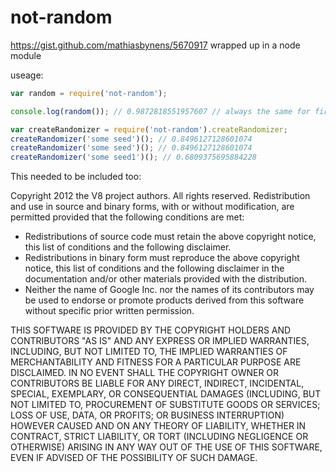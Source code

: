not-random
===

https://gist.github.com/mathiasbynens/5670917 wrapped up in a node module

useage:

```js
var random = require('not-random');

console.log(random()); // 0.9872818551957607 // always the same for first call

var createRandomizer = require('not-random').createRandomizer;
createRandomizer('some seed')(); // 0.8496127128601074
createRandomizer('some seed')(); // 0.8496127128601074
createRandomizer('some seed1')(); // 0.6809375695884228
```

This needed to be included too:

Copyright 2012 the V8 project authors. All rights reserved.
Redistribution and use in source and binary forms, with or without
modification, are permitted provided that the following conditions are
met:

  * Redistributions of source code must retain the above copyright
    notice, this list of conditions and the following disclaimer.
  * Redistributions in binary form must reproduce the above
    copyright notice, this list of conditions and the following
    disclaimer in the documentation and/or other materials provided
    with the distribution.
  * Neither the name of Google Inc. nor the names of its
    contributors may be used to endorse or promote products derived
    from this software without specific prior written permission.

THIS SOFTWARE IS PROVIDED BY THE COPYRIGHT HOLDERS AND CONTRIBUTORS
"AS IS" AND ANY EXPRESS OR IMPLIED WARRANTIES, INCLUDING, BUT NOT
LIMITED TO, THE IMPLIED WARRANTIES OF MERCHANTABILITY AND FITNESS FOR
A PARTICULAR PURPOSE ARE DISCLAIMED. IN NO EVENT SHALL THE COPYRIGHT
OWNER OR CONTRIBUTORS BE LIABLE FOR ANY DIRECT, INDIRECT, INCIDENTAL,
SPECIAL, EXEMPLARY, OR CONSEQUENTIAL DAMAGES (INCLUDING, BUT NOT
LIMITED TO, PROCUREMENT OF SUBSTITUTE GOODS OR SERVICES; LOSS OF USE,
DATA, OR PROFITS; OR BUSINESS INTERRUPTION) HOWEVER CAUSED AND ON ANY
THEORY OF LIABILITY, WHETHER IN CONTRACT, STRICT LIABILITY, OR TORT
(INCLUDING NEGLIGENCE OR OTHERWISE) ARISING IN ANY WAY OUT OF THE USE
OF THIS SOFTWARE, EVEN IF ADVISED OF THE POSSIBILITY OF SUCH DAMAGE.

